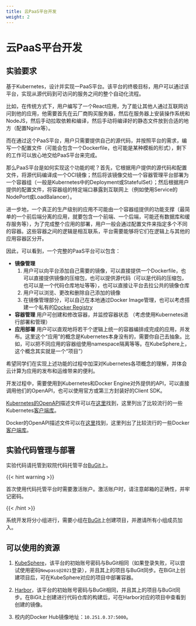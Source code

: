 ```yaml
---
title: 云PaaS平台开发
weight: 2
---
```


# 云PaaS平台开发

## 实验要求

基于Kubernetes，设计并实现一PaaS平台。该平台的终极目标，用户可以通过该平台，实现从源代码到可访问的服务之间的整个自动化流程。

比如，在传统方式下，用户编写了一个React应用，为了能让其他人通过互联网访问到他的应用，他需要首先在云厂商购买服务器，然后在服务器上安装操作系统和NodeJS，然后手动拉取依赖和编译，然后手动将编译好的静态文件放到合适的地方（配置Nginx等）。

而在通过这个PaaS平台，用户只需要提供自己的源代码，并按照平台的需求，编写一个配置文件（可能会包含一个Dockerfile，也可能是某种模板的形式），剩下的工作可以放心地交给PaaS平台来完成。

那么PaaS平台是如何实现这个功能的呢？首先，它根据用户提供的源代码和配置文件，将源代码编译成一个OCI镜像；然后将该镜像交给一个容器管理平台部署为一个容器组（一般是Kubernetes中的Deployment或StatefulSet）；然后根据用户提供的配置文件，将容器组的特定端口暴露到互联网上（例如使用Service的NodePort或LoadBalancer）。

进一步地，一个真正的生产级别的应用不可能由一个容器组提供的功能支撑（最简单的一个前后端分离的应用，就要包含一个前端、一个后端，可能还有数据库和缓存服务等），为了完成整个应用的部署，用户一般会通过配置文件来指定多个不同的容器。这些容器之间的逻辑是相互联系，平台需要能够将它们在逻辑上与其他的应用容器区分开。

因此，可以看到，一个完整的PaaS平台可以包含：

- **镜像管理** 
    1. 用户可以向平台添加自己需要的镜像，可以直接提供一个Dockerfile，也可以直接提供镜像的压缩包，也可以提供源代码（可以是代码的压缩包，也可以是一个代码仓库地址等等），也可以直接让平台去拉公共的镜像仓库
    2. 用户可以浏览、更改和删除自己添加的镜像
    3. 在镜像管理部分，可以自己在本地通过Docker Image管理，也可以考虑搭建一个私有的[Docker Registry](https://docs.docker.com/registry/)
- **容器管理** 用户可创建和修改容器，并监控容器状态 （考虑使用Kubernetes进行部署和管理）
- **应用部署** 用户可以直观地将若干个逻辑上统一的容器编排成完成的应用，并发布。这里这个“应用”的概念是Kubernetes本身没有的，需要你自己去抽象。比如，可以把不同应用的容器组使用namespace隔离等等。在KubeSphere上，这个概念其实就是一个“项目”）

希望同学们在实现上述功能的过程中加深对Kubernetes各项概念的理解，并体会云计算为应用的发布和运维带来的便利。

开发过程中，需要使用到Kubernetes和Docker Engine对外提供的API，可以直接调用他们的OpenAPI，也可以使用官方或第三方封装好的Client SDK。

[Kubernetes的OpenAPI](https://kubernetes.io/zh/docs/concepts/overview/kubernetes-api/)描述文件可以在[这里](https://github.com/kubernetes/kubernetes/blob/master/api/openapi-spec/swagger.json)找到，这里列出了比较流行的一些Kubernetes[客户端库](https://kubernetes.io/zh/docs/reference/using-api/client-libraries/)。

Docker的OpenAPI描述文件可以在[这里](https://docs.docker.com/engine/api/v1.41/#)找到，这里列出了比较流行的一些Docker[客户端库](https://docs.docker.com/engine/api/sdk/)。

## 实验代码管理与部署

实验代码请托管到软院代码托管平台[BuGit](https://git.scs.buaa.edu.cn)上。

{{< hint warning >}}

首次使用代码托管平台时需要激活账户。激活账户时，请注意邮箱的正确性，并牢记密码。

{{< /hint >}}

系统开发将分小组进行，需要小组在[BuGit](https://git.scs.buaa.edu.cn)上创建项目，并邀请所有小组成员加入。

## 可以使用的资源

1. [KubeSphere](https://kube.scs.buaa.edu.cn)，该平台的初始账号密码与BuGit相同（如果登录失败，可以尝试使用密码`Newpass@2021`登录），并且其上的项目与BuGit同步。在BiGit上创建项目后，可在KubeSphere对应的项目中部署容器。

2. [Harbor](https://harbor.scs.buaa.edu.cn)，该平台的初始账号密码与BuGit相同，并且其上的项目与BuGit同步。在BiGit上创建进行代码仓库的构建后，可在Harbor对应的项目中查看到创建的镜像。

3. 校内的Docker Hub镜像地址：`10.251.0.37:5000`。
